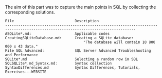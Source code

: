 The aim of this part was to capture the main points in SQL by collecting the corresponding solutions.

    File                            Description
    ----------------------------------------------------------------------------------------------------------------------------------
    ASQLite*.md:                    Applicable codes
    CreatingSQLiteDatabase.md:      Creating a SQLite database: 
                                        "The database will contain 10 800 000 x 43 data."
    File SQL Advanced:              SQL Server Advanced Troubleshooting and Performance
    SQLite*.md                      Selecting a random row in SQL
    SQLSQLite*.md_Syntax.md:        Syntax collection
    SyntaxDifferences.md            Syntax Differences, Tutorials, Exercises---WEBSITE
